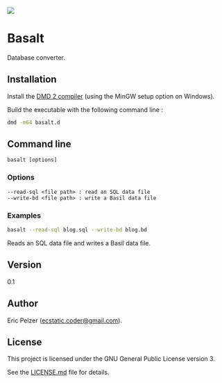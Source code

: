 ![](https://github.com/senselogic/BASALT/blob/master/LOGO/basalt.png)

# Basalt

Database converter.

## Installation

Install the [DMD 2 compiler](https://dlang.org/download.html) (using the MinGW setup option on Windows).

Build the executable with the following command line :

```bash
dmd -m64 basalt.d
```

## Command line

```
basalt [options]
```

### Options

```
--read-sql <file path> : read an SQL data file
--write-bd <file path> : write a Basil data file
```

### Examples

```bash
basalt --read-sql blog.sql --write-bd blog.bd
```

Reads an SQL data file and writes a Basil data file.

## Version

0.1

## Author

Eric Pelzer (ecstatic.coder@gmail.com).

## License

This project is licensed under the GNU General Public License version 3.

See the [LICENSE.md](LICENSE.md) file for details.
